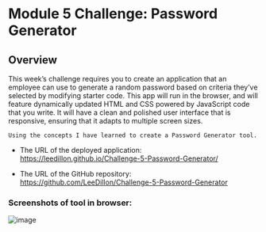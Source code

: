 # Module 5 Challenge: Password Generator

## Overview
 
This week’s challenge requires you to create an application that an employee can use to generate a random password based on criteria they’ve selected by modifying starter code. This app will run in the browser, and will feature dynamically updated HTML and CSS powered by JavaScript code that you write. It will have a clean and polished user interface that is responsive, ensuring that it adapts to multiple screen sizes.

```
Using the concepts I have learned to create a Password Generator tool.
```



* The URL of the deployed application: https://leedillon.github.io/Challenge-5-Password-Generator/

* The URL of the GitHub repository: https://github.com/LeeDillon/Challenge-5-Password-Generator

### Screenshots of tool in browser:
![image](https://user-images.githubusercontent.com/86656625/212553057-e625022e-d067-43a4-ae55-a7559841be3a.png)

